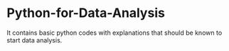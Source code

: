 # Python-for-Data-Analysis
It contains basic python codes with explanations that should be known to start data analysis. 
